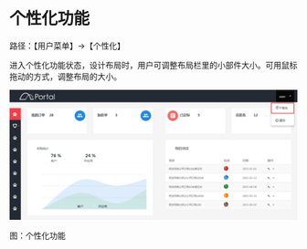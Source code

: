 # 个性化功能

路径：【用户菜单】->【个性化】

进入个性化功能状态，设计布局时，用户可调整布局栏里的小部件大小。可用鼠标拖动的方式，调整布局的大小。

![](/articles/portal/7-/images/image19.png)

图：个性化功能
